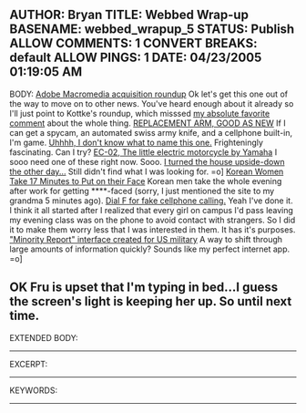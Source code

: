 AUTHOR: Bryan
TITLE: Webbed Wrap-up
BASENAME: webbed_wrapup_5
STATUS: Publish
ALLOW COMMENTS: 1
CONVERT BREAKS: __default__
ALLOW PINGS: 1
DATE: 04/23/2005 01:19:05 AM
-----
BODY:
<a href="http://www.kottke.org/05/04/adobe-macromedia-acquisition-roundup">Adobe Macromedia acquisition roundup</a>
Ok let's get this one out of the way to move on to other news. You've heard enough about it already so I'll just point to Kottke's roundup, which misssed <a href="http://flickr.com/groups/topic/27395/#comment175780">my absolute favorite comment</a> about the whole thing.
<a title="Defense Tech: REPLACEMENT ARM, GOOD AS NEW" href="http://www.defensetech.org/archives/001478.html">REPLACEMENT ARM, GOOD AS NEW</a>
If I can get a spycam, an automated swiss army knife, and a cellphone built-in, I'm game.
<a href="http://agorabbs4.media.daum.net/griffin/do/kin/read?bbsId=K150&articleId=6383&pageIndex=5&searchKey=&searchValue=">Uhhhh, I don't know what to name this one.</a>
Frighteningly fascinating. Can I try?
<a href="http://www.akihabaranews.com/en/news_9456.html">EC-02, The little electric motorcycle by Yamaha</a>
I sooo need one of these right now. Sooo.
<a href="http://agorabbs4.media.daum.net/griffin/do/kin/read?bbsId=K150&articleId=6426&pageIndex=1&searchKey=&searchValue=">I turned the house upside-down the other day...</a>
Still didn't find what I was looking for. =o]
<a href="http://english.chosun.com/w21data/html/news/200504/200504190029.html">Korean Women Take 17 Minutes to Put on their Face</a>
Korean men take the whole evening after work for getting ****-faced (sorry, I just mentioned the site to my grandma 5 minutes ago).
<a href="http://seattlepi.nwsource.com/lifestyle/220349_cellfakes.html">Dial F for fake cellphone calling.</a>
Yeah I've done it. I think it all started after I realized that every girl on campus I'd pass leaving my evening class was on the phone to avoid contact with strangers. So I did it to make them worry less that I was interested in them. It has it's purposes.
<a href="http://www.newscientist.com/article.ns?id=dn7271">"Minority Report" interface created for US military</a>
A way to shift through large amounts of information quickly? Sounds like my perfect internet app. =o]

OK Fru is upset that I'm typing in bed...I guess the screen's light is keeping her up. So until next time.
-----
EXTENDED BODY:

-----
EXCERPT:

-----
KEYWORDS:

-----


